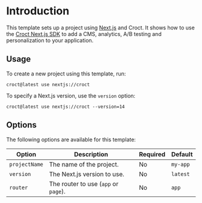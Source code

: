 # Introduction

This template sets up a project using [Next.js](https://nextjs.org/) and Croct.
It shows how to use the [Croct Next.js SDK](https://docs.croct.com/reference/sdk/nextjs/installation) to add a CMS, 
analytics, A/B testing and personalization to your application.

## Usage

To create a new project using this template, run:

```js-pm
croct@latest use nextjs://croct
```

To specify a Next.js version, use the `version` option:

```js-pm
croct@latest use nextjs://croct --version=14
```

## Options

The following options are available for this template:

| Option        | Description                          | Required | Default  |
|---------------|--------------------------------------|----------|----------|
| `projectName` | The name of the project.             | No       | `my-app` |
| `version`     | The Next.js version to use.          | No       | `latest` |
| `router`      | The router to use (`app` or `page`). | No       | `app`    |
